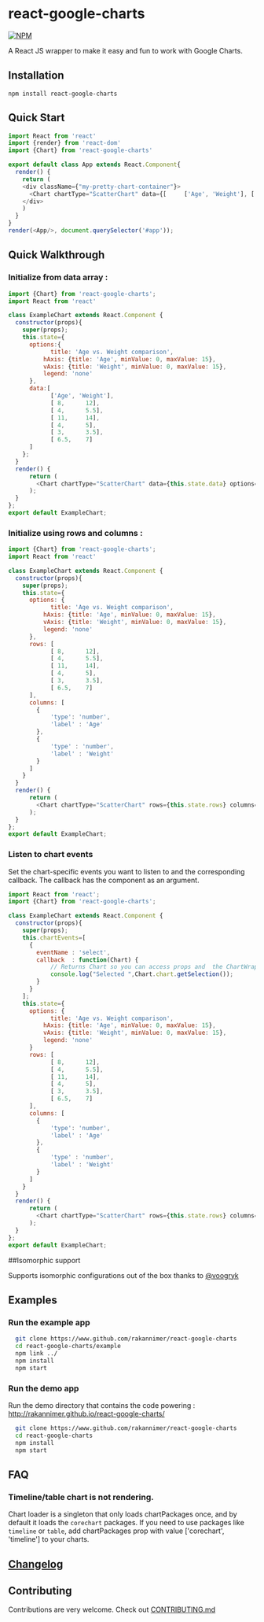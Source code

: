 # react-google-charts

[![NPM](https://nodei.co/npm/react-google-charts.png?downloads=true&downloadRank=true)](https://npmjs.org/package/react-google-charts)


A React JS wrapper to make it easy and fun to work with Google Charts.


## Installation

```
npm install react-google-charts
```


## Quick Start

```javascript
import React from 'react'
import {render} from 'react-dom'
import {Chart} from 'react-google-charts'

export default class App extends React.Component{
  render() {
    return (
    <div className={"my-pretty-chart-container"}>
      <Chart chartType="ScatterChart" data={[     ['Age', 'Weight'], [ 8,      12], [ 4,      5.5]]} options={{}} graph_id="ScatterChart"  width={"100%"} height={"400px"}  legend_toggle={true} />
    </div>
    )
  }
}
render(<App/>, document.querySelector('#app'));
```

## Quick Walkthrough

### Initialize from data array :

```javascript
import {Chart} from 'react-google-charts';
import React from 'react'

class ExampleChart extends React.Component {
  constructor(props){
    super(props);
    this.state={
      options:{
         	title: 'Age vs. Weight comparison',
          hAxis: {title: 'Age', minValue: 0, maxValue: 15},
          vAxis: {title: 'Weight', minValue: 0, maxValue: 15},
          legend: 'none'
      },
      data:[
         	['Age', 'Weight'],
         	[ 8,      12],
         	[ 4,      5.5],
         	[ 11,     14],
         	[ 4,      5],
         	[ 3,      3.5],
         	[ 6.5,    7]
      ]
    };
  }
  render() {
      return (
        <Chart chartType="ScatterChart" data={this.state.data} options={this.state.options} graph_id="ScatterChart"  width={"100%"} height={"400px"}  legend_toggle={true} />
      );
  }
};
export default ExampleChart;
```

### Initialize using rows and columns :

```javascript
import {Chart} from 'react-google-charts';
import React from 'react'

class ExampleChart extends React.Component {
  constructor(props){
    super(props);
    this.state={
      options: {
         	title: 'Age vs. Weight comparison',
          hAxis: {title: 'Age', minValue: 0, maxValue: 15},
          vAxis: {title: 'Weight', minValue: 0, maxValue: 15},
          legend: 'none'
      },
      rows: [
         	[ 8,      12],
         	[ 4,      5.5],
         	[ 11,     14],
         	[ 4,      5],
         	[ 3,      3.5],
         	[ 6.5,    7]
      ],
      columns: [
      	{
      		'type': 'number',
      		'label' : 'Age'
      	},
      	{
      		'type' : 'number',
      		'label' : 'Weight'
      	}
      ]
    }
  }
  render() {
      return (
        <Chart chartType="ScatterChart" rows={this.state.rows} columns={this.state.columns} options={this.state.options} graph_id="ScatterChart"  width={"100%"} height={"400px"}  legend_toggle={true} />
      );
  }
};
export default ExampleChart;

```

### Listen to chart events

Set the chart-specific events you want to listen to and the corresponding callback.
The callback has the component as an argument.

```javascript
import React from 'react';
import {Chart} from 'react-google-charts';

class ExampleChart extends React.Component {
  constructor(props){
    super(props);
    this.chartEvents=[
      {
        eventName : 'select',
        callback  : function(Chart) {
            // Returns Chart so you can access props and  the ChartWrapper object from chart.wrapper
            console.log("Selected ",Chart.chart.getSelection());
        }
      }
    ];
    this.state={
      options: {
         	title: 'Age vs. Weight comparison',
          hAxis: {title: 'Age', minValue: 0, maxValue: 15},
          vAxis: {title: 'Weight', minValue: 0, maxValue: 15},
          legend: 'none'
      }
      rows: [
         	[ 8,      12],
         	[ 4,      5.5],
         	[ 11,     14],
         	[ 4,      5],
         	[ 3,      3.5],
         	[ 6.5,    7]
      ],
      columns: [
      	{
      		'type': 'number',
      		'label' : 'Age'
      	},
      	{
      		'type' : 'number',
      		'label' : 'Weight'
      	}
      ]
    }
  }
  render() {
      return (
        <Chart chartType="ScatterChart" rows={this.state.rows} columns={this.state.columns} options={this.state.options} graph_id="ScatterChart"  width={"100%"} height={"400px"}  chartEvents={this.chartEvents} />
      );
  }
};
export default ExampleChart;
```

##Isomorphic support

Supports isomorphic configurations out of the box thanks to [@voogryk](https://github.com/voogryk)

## Examples

### Run the example app

```bash
  git clone https://www.github.com/rakannimer/react-google-charts
  cd react-google-charts/example
  npm link ../
  npm install
  npm start
```

### Run the demo app

Run the demo directory that contains the code powering : http://rakannimer.github.io/react-google-charts/

```bash
  git clone https://www.github.com/rakannimer/react-google-charts
  cd react-google-charts
  npm install
  npm start
```

## FAQ

### Timeline/table chart is not rendering.

Chart loader is a singleton that only loads chartPackages once, and by default it loads the ```corechart``` packages.
If you need to use packages like ```timeline```  or ```table```, add chartPackages prop with value ['corechart', 'timeline'] to your charts.


## [Changelog](./CHANGELOG.md)

## Contributing

Contributions are very welcome. Check out [CONTRIBUTING.md](CONTRIBUTING.md)

